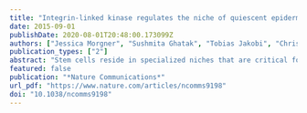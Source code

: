 ```yaml
---
title: "Integrin-linked kinase regulates the niche of quiescent epidermal stem cells"
date: 2015-09-01
publishDate: 2020-08-01T20:48:00.173099Z
authors: ["Jessica Morgner", "Sushmita Ghatak", "Tobias Jakobi", "Christoph Dieterich", "Monique Aumailley", "Sara A. Wickström"]
publication_types: ["2"]
abstract: "Stem cells reside in specialized niches that are critical for their function. Quiescent hair follicle stem cells (HFSCs) are confined within the bulge niche, but how the molecular composition of the niche regulates stem cell behaviour is poorly understood. Here we show that integrin-linked kinase (ILK) is a key regulator of the bulge extracellular matrix microenvironment, thereby governing the activation and maintenance of HFSCs. ILK mediates deposition of inverse laminin (LN)-332 and LN-511 gradients within the basement membrane (BM) wrapping the hair follicles. The precise BM composition tunes activities of Wnt and transforming growth factor-β pathways and subsequently regulates HFSC activation. Notably, reconstituting an optimal LN microenvironment restores the altered signalling in ILK-deficient cells. Aberrant stem cell activation in ILK-deficient epidermis leads to increased replicative stress, predisposing the tissue to carcinogenesis. Overall, our findings uncover a critical role for the BM niche in regulating stem cell activation and thereby skin homeostasis."
featured: false
publication: "*Nature Communications*"
url_pdf: "https://www.nature.com/articles/ncomms9198"
doi: "10.1038/ncomms9198"
---
```


